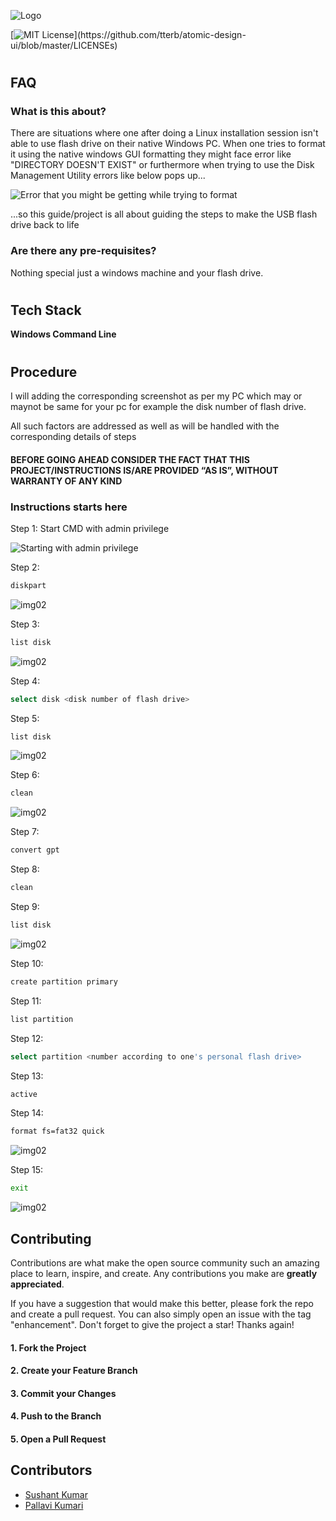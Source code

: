 ![Logo](https://github.com/Sushantdbg/reviveMyUSB/blob/main/Assets/Logo.png?raw=true)

[![MIT License](https://img.shields.io/apm/l/atomic-design-ui.svg?)](https://github.com/tterb/atomic-design-ui/blob/master/LICENSEs)

#
## FAQ
### What is this about?

There are situations where one after doing a Linux installation session isn't able to use  flash drive on their native Windows PC. When one tries to format it using the native windows GUI formatting they might face error like "DIRECTORY DOESN'T EXIST" or furthermore when trying to use the Disk Management Utility errors like below pops up... 

![Error that you might be getting while trying to format](https://github.com/Sushantdbg/reviveMyUSB/blob/main/screenshots/00.png?raw=true)

...so this guide/project is all about guiding the steps to make the USB flash drive back to life

### Are there any pre-requisites?

Nothing special just a windows machine and your flash drive.
#

## Tech Stack

**Windows Command Line**
#

## Procedure
I will adding the corresponding screenshot as per my PC which may or maynot be same for your pc for example the disk number of flash drive.

All such factors are addressed as well as will be handled with the corresponding details of steps

#### BEFORE GOING AHEAD CONSIDER THE FACT THAT THIS PROJECT/INSTRUCTIONS IS/ARE PROVIDED “AS IS”, WITHOUT WARRANTY OF ANY KIND

### Instructions starts here

Step 1: Start CMD with admin privilege

![Starting with admin privilege](https://github.com/Sushantdbg/reviveMyUSB/blob/main/screenshots/01.png?raw=true)

Step 2:
```bash
diskpart
```
![img02](https://github.com/Sushantdbg/reviveMyUSB/blob/main/screenshots/02.png?raw=true)


Step 3:
```bash
list disk
```
![img02](https://github.com/Sushantdbg/reviveMyUSB/blob/main/screenshots/03.png?raw=true)


Step 4:
```bash
select disk <disk number of flash drive>
```
Step 5:
```bash
list disk
```


![img02](https://github.com/Sushantdbg/reviveMyUSB/blob/main/screenshots/04.png?raw=true)


Step 6:
```bash
clean
```


![img02](https://github.com/Sushantdbg/reviveMyUSB/blob/main/screenshots/06.png?raw=true)



Step 7:
```bash
convert gpt
```


Step 8:
```bash
clean
```


Step 9:
```bash
list disk
```


![img02](https://github.com/Sushantdbg/reviveMyUSB/blob/main/screenshots/09.png?raw=true)


Step 10:
```bash
create partition primary
```


Step 11:
```bash
list partition
```


Step 12:
```bash
select partition <number according to one's personal flash drive>
```
Step 13:
```bash
active
```
Step 14:
```bash
format fs=fat32 quick
```

![img02](https://github.com/Sushantdbg/reviveMyUSB/blob/main/screenshots/10.png?raw=true)


Step 15:
```bash
exit
```

![img02](https://github.com/Sushantdbg/reviveMyUSB/blob/main/screenshots/11.png?raw=true)



## Contributing

Contributions are what make the open source community such an amazing place to learn, inspire, and create. Any contributions you make are **greatly appreciated**.

If you have a suggestion that would make this better, please fork the repo and create a pull request. You can also simply open an issue with the tag "enhancement".
Don't forget to give the project a star! Thanks again!

#### 1. Fork the Project
#### 2. Create your Feature Branch
#### 3. Commit your Changes
#### 4. Push to the Branch
#### 5. Open a Pull Request

## Contributors

- [Sushant Kumar](https://github.com/Sushantdbg)
- [Pallavi Kumari](https://github.com/Pallavikumarimdb)
